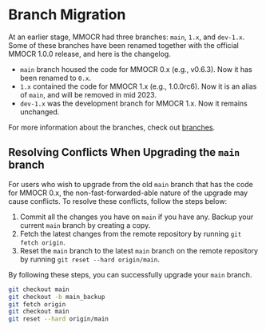 # Branch Migration

At an earlier stage, MMOCR had three branches: `main`, `1.x`, and `dev-1.x`. Some of these branches have been renamed together with the official MMOCR 1.0.0 release, and here is the changelog.

- `main` branch housed the code for MMOCR 0.x (e.g., v0.6.3). Now it has been renamed to `0.x`.
- `1.x` contained the code for MMOCR 1.x (e.g., 1.0.0rc6). Now it is an alias of `main`, and will be removed in mid 2023.
- `dev-1.x` was the development branch for MMOCR 1.x. Now it remains unchanged.

For more information about the branches, check out [branches](../notes/branches.md).

## Resolving Conflicts When Upgrading the `main` branch

For users who wish to upgrade from the old `main` branch that has the code for MMOCR 0.x, the non-fast-forwarded-able nature of the upgrade may cause conflicts. To resolve these conflicts, follow the steps below:

1. Commit all the changes you have on `main` if you have any. Backup your current `main` branch by creating a copy.
2. Fetch the latest changes from the remote repository by running `git fetch origin`.
3. Reset the `main` branch to the latest `main` branch on the remote repository by running `git reset --hard origin/main`.

By following these steps, you can successfully upgrade your `main` branch.

```bash
git checkout main
git checkout -b main_backup
git fetch origin
git checkout main
git reset --hard origin/main
```
